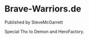Brave-Warriors.de
=================

Published by SteveMcGarrett

Special Thx to Demon and HeroFactory.
